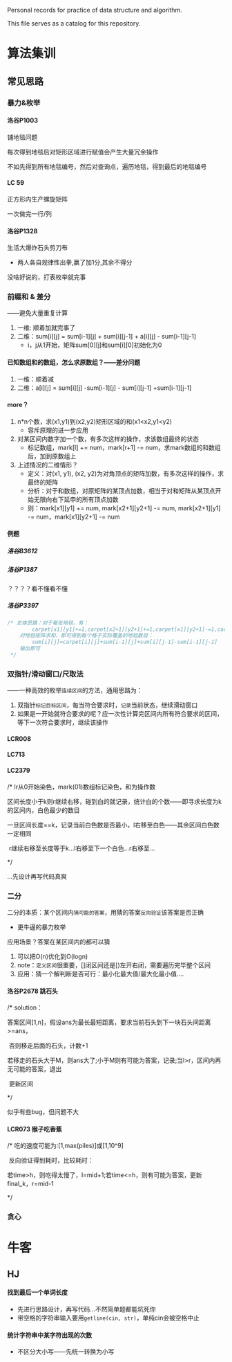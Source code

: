 Personal records for practice of data structure and algorithm.

This file serves as a catalog for this repository.



# 算法集训

## 常见思路

### 暴力&枚举

#### 洛谷P1003

铺地毯问题

每次得到地毯后对矩形区域进行赋值会产生大量冗余操作

不如先得到所有地毯编号，然后对查询点，遍历地毯，得到最后的地毯编号



#### LC 59

正方形内生产螺旋矩阵

一次做完一行/列



#### 洛谷P1328

生活大爆炸石头剪刀布

- 两人各自规律性出拳,赢了加1分,其余不得分

没啥好说的，打表枚举就完事



### 前缀和 & 差分

——避免大量重复计算

1. 一维: 顺着加就完事了
2. 二维：sum\[i][j] = sum\[i-1][j] + sum\[i][j-1] + a\[i][j] - sum\[i-1][j-1]
   - i，j从1开始，矩阵sum\[0][j]和sum\[i][0]初始化为0

#### 已知数组和的数组，怎么求原数组？——差分问题

1. 一维：顺着减
2. 二维：a\[i][j] = sum\[i][j] -sum\[i-1][j] - sum\[i][j-1] +sum\[i-1][j-1]

#### more？

1. n*n个数，求(x1,y1)到(x2,y2)矩形区域的和(x1<x2,y1<y2)
   - 容斥原理的进一步应用
2. 对某区间内数字加一个数，有多次这样的操作，求该数组最终的状态
   - 标记数组，mark[l] += num，mark[r+1] -= num，求mark数组的和数组后，加到原数组上
3. 上述情况的二维情形？
   - 定义：对(x1, y1), (x2, y2)为对角顶点的矩阵加数，有多次这样的操作，求最终的矩阵
   - 分析：对于和数组，对原矩阵的某顶点加数，相当于对和矩阵从某顶点开始无限向右下延申的所有顶点加数
   - 则：mark\[x1][y1] += num, mark\[x2+1][y2+1] -= num, mark\[x2+1][y1] -= num，mark\[x1][y2+1] -= num

#### 例题

##### 洛谷B3612

##### 洛谷P1387

？？？？看不懂看不懂

##### 洛谷P3397

```C++
/* 总体思路：对于每张地毯，有：
        carpet[x1][y1]+=1,carpet[x2+1][y2+1]+=1,carpet[x1][y2+1]-=1,carpet[x2+1][y1]-=1
    对地毯矩阵求和，即可得到每个格子实际覆盖的地毯数目：
        sum[i][j]=carpet[i][j]+sum[i-1][j]+sum[i][j-1]-sum[i-1][j-1]
    输出即可
 */
```

### 双指针/滑动窗口/尺取法

——一种高效的枚举`连续区间`的方法，通用思路为：

1. 双指针`标记目标区间`，每当符合要求时，`记录`当前状态，继续滑动窗口
2. 如果是一开始就符合要求的呢？应一次性计算完区间内所有符合要求的区间，等下一次符合要求时，继续该操作

#### LCR008

#### LC713

#### LC2379

  /* lr从0开始染色，mark(01)数组标记染色，和为操作数

​    区间长度小于k则r继续右移，碰到白的就记录，统计白的个数——即寻求长度为k的区间内，白色最少的数目

​    一旦区间长度==k，记录当前白色数是否最小，l右移至白色——其余区间白色数一定相同

​    r继续右移至长度等于k...l右移至下一个白色...r右移至...

   */

...先设计再写代码真爽

### 二分

二分的本质：某个区间内`猜可能的答案`，用猜的答案`反向验证`该答案是否正确

- 更牛逼的暴力枚举

应用场景？答案在某区间内的都可以猜

1. 可以把O(n)优化到O(logn)
2. note：`定义区间`很重要，[]闭区间还是[)左开右闭，需要遍历完毕整个区间
3. 应用：猜一个解判断是否可行：最小化最大值/最大化最小值....

#### 洛谷P2678 跳石头

  /* solution：

​    答案区间[1,n]，假设ans为最长最短距离，要求当前石头到下一块石头间距离>=ans，

​      否则移走后面的石头，计数+1

​    若移走的石头大于M，则ans大了;小于M则有可能为答案，记录;当l>r，区间内再无可能的答案，退出

​    更新区间

  */

似乎有些bug，但问题不大

#### LCR073 猴子吃香蕉

  /* 吃的速度可能为:[1,max(piles)]或[1,10^9]

​    反向验证得到耗时，比较耗时：

​    若time>h，则吃得太慢了，l=mid+1;若time<=h，则有可能为答案，更新final_k，r=mid-1

   */

### 贪心








# 牛客

## HJ

#### 找到最后一个单词长度

- 先进行思路设计，再写代码...不然简单题都能坑死你
- 带空格的字符串输入要用`getline(cin, str)`，单纯cin会被空格中止

#### 统计字符串中某字符出现的次数

- 不区分大小写——先统一转换为小写